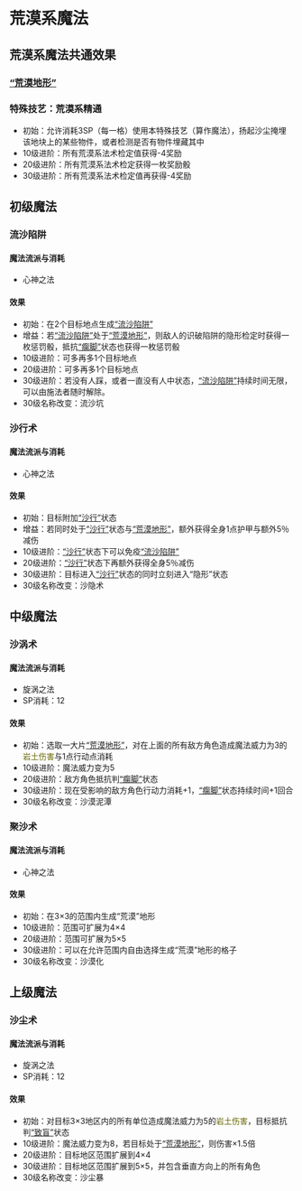 # 荒漠系魔法

## 荒漠系魔法共通效果

### <a href="../../../status/terrain/#荒漠地形" target="_blank">“荒漠地形”</a>

### 特殊技艺：荒漠系精通

* 初始：允许消耗3SP（每一格）使用本特殊技艺（算作魔法），扬起沙尘掩埋该地块上的某些物件，或者检测是否有物件埋藏其中
* 10级进阶：所有荒漠系法术检定值获得-4奖励
* 20级进阶：所有荒漠系法术检定获得一枚奖励骰
* 30级进阶：所有荒漠系法术检定值再获得-4奖励

## 初级魔法

### 流沙陷阱

#### 魔法流派与消耗

* 心神之法

#### 效果

* 初始：在2个目标地点生成<a href="../../../status/terrain/#流沙陷阱" target="_blank">“流沙陷阱”</a>
* 增益：若<a href="../../../status/terrain/#流沙陷阱" target="_blank">“流沙陷阱”</a>处于<a href="../../../status/terrain/#荒漠地形" target="_blank">“荒漠地形”</a>，则敌人的识破陷阱的隐形检定时获得一枚惩罚骰，抵抗<a href="../../../status/normal/#瘸脚" target="_blank">“瘸脚”</a>状态也获得一枚惩罚骰
* 10级进阶：可多再多1个目标地点
* 20级进阶：可多再多1个目标地点
* 30级进阶：若没有人踩，或者一直没有人中状态，<a href="../../../status/terrain/#流沙陷阱" target="_blank">“流沙陷阱”</a>持续时间无限，可以由施法者随时解除。
* 30级名称改变：流沙坑

### 沙行术

#### 魔法流派与消耗

* 心神之法

#### 效果

* 初始：目标附加<a href="../../../status/normal/#沙行" target="_blank">“沙行”</a>状态
* 增益：若同时处于<a href="../../../status/normal/#沙行" target="_blank">“沙行”</a>状态与<a href="../../../status/terrain/#荒漠地形" target="_blank">“荒漠地形”</a>，额外获得全身1点护甲与额外5％减伤
* 10级进阶：<a href="../../../status/normal/#沙行" target="_blank">“沙行”</a>状态下可以免疫<a href="../../../status/terrain/#流沙陷阱" target="_blank">“流沙陷阱”</a>
* 20级进阶：<a href="../../../status/normal/#沙行" target="_blank">“沙行”</a>状态下再额外获得全身5％减伤
* 30级进阶：目标进入<a href="../../../status/normal/#沙行" target="_blank">“沙行”</a>状态的同时立刻进入“隐形”状态
* 30级名称改变：沙隐术

## 中级魔法

### 沙涡术

#### 魔法流派与消耗

* 旋涡之法
* SP消耗：12

#### 效果

* 初始：选取一大片<a href="../../../status/terrain/#荒漠地形" target="_blank">“荒漠地形”</a>，对在上面的所有敌方角色造成魔法威力为3的<font color="#666600">岩土伤害</font>与1点行动点消耗
* 10级进阶：魔法威力变为5
* 20级进阶：敌方角色抵抗判<a href="../../../status/normal/#瘸脚" target="_blank">“瘸脚”</a>状态
* 30级进阶：现在受影响的敌方角色行动力消耗+1，<a href="../../../status/normal/#瘸脚" target="_blank">“瘸脚”</a>状态持续时间+1回合
* 30级名称改变：沙漠泥潭

### 聚沙术

#### 魔法流派与消耗

* 心神之法

#### 效果

* 初始：在3×3的范围内生成“荒漠”地形
* 10级进阶：范围可扩展为4×4
* 20级进阶：范围可扩展为5×5
* 30级进阶：可以在允许范围内自由选择生成“荒漠”地形的格子
* 30级名称改变：沙漠化

## 上级魔法

### 沙尘术

#### 魔法流派与消耗

* 旋涡之法
* SP消耗：12

#### 效果

* 初始：对目标3×3地区内的所有单位造成魔法威力为5的<font color="#666600">岩土伤害</font>，目标抵抗判<a href="../../../status/normal/#致盲" target="_blank">“致盲”</a>状态
* 10级进阶：魔法威力变为8，若目标处于<a href="../../../status/terrain/#荒漠地形" target="_blank">“荒漠地形”</a>，则伤害×1.5倍
* 20级进阶：目标地区范围扩展到4×4
* 30级进阶：目标地区范围扩展到5×5，并包含垂直方向上的所有角色
* 30级名称改变：沙尘暴
